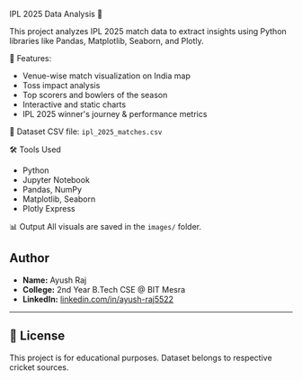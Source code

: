 IPL 2025 Data Analysis 🏏

This project analyzes IPL 2025 match data to extract insights using Python libraries like Pandas, Matplotlib, Seaborn, and Plotly.

📂 Features:
- Venue-wise match visualization on India map
- Toss impact analysis
- Top scorers and bowlers of the season
- Interactive and static charts
- IPL 2025 winner's journey & performance metrics

📁 Dataset
CSV file: `ipl_2025_matches.csv`

🛠️ Tools Used
- Python
- Jupyter Notebook
- Pandas, NumPy
- Matplotlib, Seaborn
- Plotly Express

📊 Output
All visuals are saved in the `images/` folder.



## Author

- **Name:** Ayush Raj
- **College:** 2nd Year B.Tech CSE @ BIT Mesra
- **LinkedIn:** [linkedin.com/in/ayush-raj5522](www.linkedin.com/in/ayush-raj-98a34735a)

---

## 📜 License

This project is for educational purposes. Dataset belongs to respective cricket sources. 

